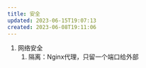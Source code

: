 ```yaml
---
title: 安全
updated: 2023-06-15T19:07:13
created: 2023-06-08T19:11:06
---
```


1.  网络安全
    1.  隔离：Nginx代理，只留一个端口给外部

